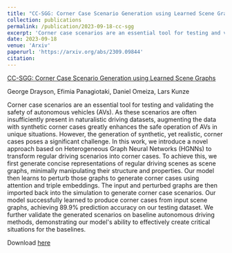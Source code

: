 ```yaml
---
title: "CC-SGG: Corner Case Scenario Generation using Learned Scene Graphs"
collection: publications
permalink: /publication/2023-09-18-cc-sgg
excerpt: 'Corner case scenarios are an essential tool for testing and validating the safety of autonomous vehicles (AVs). As these scenarios are often insufficiently present in naturalistic driving datasets, augmenting the data with synthetic corner cases greatly enhances the safe operation of AVs in unique situations. However, the generation of synthetic, yet realistic, corner cases poses a significant challenge. In this work, ...'
date: 2023-09-18
venue: 'Arxiv'
paperurl: 'https://arxiv.org/abs/2309.09844'
citation: 
---
```


[CC-SGG: Corner Case Scenario Generation using Learned Scene Graphs](https://arxiv.org/abs/2309.09844)

George Drayson, Efimia Panagiotaki, Daniel Omeiza, Lars Kunze

Corner case scenarios are an essential tool for testing and validating the safety of autonomous vehicles (AVs). As these scenarios are often insufficiently present in naturalistic driving datasets, augmenting the data with synthetic corner cases greatly enhances the safe operation of AVs in unique situations. However, the generation of synthetic, yet realistic, corner cases poses a significant challenge. In this work, we introduce a novel approach based on Heterogeneous Graph Neural Networks (HGNNs) to transform regular driving scenarios into corner cases. To achieve this, we first generate concise representations of regular driving scenes as scene graphs, minimally manipulating their structure and properties. Our model then learns to perturb those graphs to generate corner cases using attention and triple embeddings. The input and perturbed graphs are then imported back into the simulation to generate corner case scenarios. Our model successfully learned to produce corner cases from input scene graphs, achieving 89.9% prediction accuracy on our testing dataset. We further validate the generated scenarios on baseline autonomous driving methods, demonstrating our model's ability to effectively create critical situations for the baselines.

Download [here](https://arxiv.org/abs/2309.09844)